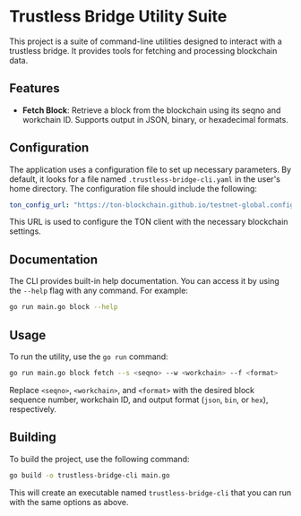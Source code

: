 # Trustless Bridge Utility Suite

This project is a suite of command-line utilities designed to interact with a trustless bridge. It provides tools for fetching and processing blockchain data.

## Features

- **Fetch Block**: Retrieve a block from the blockchain using its seqno and workchain ID. Supports output in JSON, binary, or hexadecimal formats.

## Configuration

The application uses a configuration file to set up necessary parameters. By default, it looks for a file named `.trustless-bridge-cli.yaml` in the user's home directory. The configuration file should include the following:

```yaml
ton_config_url: "https://ton-blockchain.github.io/testnet-global.config.json"
```

This URL is used to configure the TON client with the necessary blockchain settings.

## Documentation

The CLI provides built-in help documentation. You can access it by using the `--help` flag with any command. For example:

```bash
go run main.go block --help
```

## Usage

To run the utility, use the `go run` command:

```bash
go run main.go block fetch --s <seqno> --w <workchain> --f <format>
```

Replace `<seqno>`, `<workchain>`, and `<format>` with the desired block sequence number, workchain ID, and output format (`json`, `bin`, or `hex`), respectively.

## Building

To build the project, use the following command:

```bash
go build -o trustless-bridge-cli main.go
```

This will create an executable named `trustless-bridge-cli` that you can run with the same options as above.
